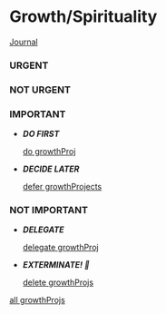# Growth/Spirituality

[Journal](Growth%20Spirituality%206c2e0f0c73284c9b83533be6fa112035/Journal%2069218a393bfb46e4a7ed3a4c7108c5aa.md)

### URGENT

### NOT URGENT

### IMPORTANT

- ***DO FIRST***
    
    [do growthProj](Growth%20Spirituality%206c2e0f0c73284c9b83533be6fa112035/do%20growthProj%201966509554a781f28ae8d1318f01e06c.csv)
    

- ***DECIDE LATER***
    
    [defer growthProjects](Growth%20Spirituality%206c2e0f0c73284c9b83533be6fa112035/defer%20growthProjects%201966509554a781a08be2c63506d8d9b9.csv)
    

### NOT IMPORTANT

- ***DELEGATE***
    
    [delegate growthProj](Growth%20Spirituality%206c2e0f0c73284c9b83533be6fa112035/delegate%20growthProj%201966509554a781899e1cf283dcab5915.csv)
    

- ***EXTERMINATE! 🤖***
    
    [delete growthProjs](Growth%20Spirituality%206c2e0f0c73284c9b83533be6fa112035/delete%20growthProjs%201966509554a781229081e35fd1cf5bb6.csv)
    

[all growthProjs](Growth%20Spirituality%206c2e0f0c73284c9b83533be6fa112035/all%20growthProjs%201956509554a780ef9028ce83c1ed6a40.csv)